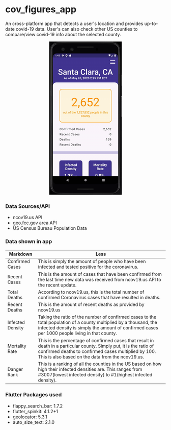 # cov_figures_app

An cross-platform app that detects a user's location and provides up-to-date covid-19 data. User's can also check other US counties to compare/view covid-19 info about the selected county.

<p align="center">
  <img src="https://github.com/itodotimothy6/cov_figures_app/blob/master/Cov-Figures-Demo.gif">
</p>


### Data Sources/API
* ncov19.us API
* geo.fcc.gov area API
* US Census Bureau Population Data  


### Data shown in app
Markdown | Less 
---------------------------| ------------------------------
Confirmed Cases | This is simply the amount of people who have been infected and tested positive for the coronavirus.
Recent Cases | This is the amount of cases that have been confirmed from the last time new data was received from ncov19.us API to the recent update.
Total Deaths | According to ncov19.us, this is the total number of confirmed Coronavirus cases that have resulted in deaths.
Recent Deaths| This is the amount of recent deaths as provided by ncov19.us
Infected Density | Taking the ratio of the number of confirmed cases to the total population of a county multiplied by a thousand, the infected density is simply the amount of confirmed cases per 1000 people living in that county.
Mortality Rate | This is the percentage of confirmed cases that result in death in a particular county. Simply put, it is the ratio of confirmed deaths to confirmed cases multiplied by 100. This is also based on the data from the ncov19.us. 
Danger Rank | This is a ranking of all the counties in the US based on how high their infected densities are. This ranges from #3007(lowest infected density)  to #1(highest infected density).


### Flutter Packages used
* flappy_search_bar: 1.7.2
* flutter_spinkit: 4.1.2+1
* geolocator: 5.3.1
* auto_size_text: 2.1.0
